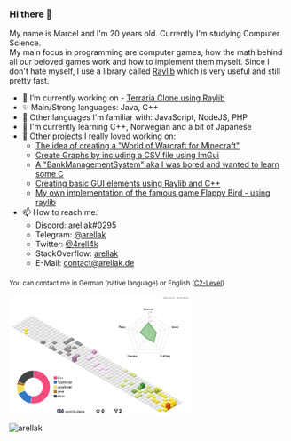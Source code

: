 ### Hi there 👋

My name is Marcel and I'm 20 years old. Currently I'm studying Computer Science.<br>
My main focus in programming are computer games, how the math behind all our beloved games work and how to implement them myself. Since I don't hate myself, I use a library called [Raylib](https://www.raylib.com/) which is very useful and still pretty fast.



- 🔭 I’m currently working on
      - [Terraria Clone using Raylib](https://github.com/arellak/TerrariaClone)
- ✨ Main/Strong languages: Java, C++
- 📜 Other languages I'm familiar with: JavaScript, NodeJS, PHP
- 🌱 I'm currently learning C++, Norwegian and a bit of Japanese
- 💬 Other projects I really loved working on:
  - [The idea of creating a "World of Warcraft for Minecraft"](https://github.com/NimbleServer/NimbleServerPlugins)
  - [Create Graphs by including a CSV file using ImGui](https://github.com/arellak/CSVGraph)
  - [A "BankManagementSystem" aka I was bored and wanted to learn some C](https://github.com/arellak/BankManagementSystem)
  - [Creating basic GUI elements using Raylib and C++](https://github.com/arellak/NimbleGUI)
  - [My own implementation of the famous game Flappy Bird - using raylib](https://github.com/arellak/RaylibFlappyBird)
- 📫 How to reach me:
  - Discord: arellak#0295
  - Telegram: [@arellak](https://t.me/arellak)
  - Twitter: [@4rell4k](https://twitter.com/4rell4k)
  - StackOverflow: [arellak](https://stackoverflow.com/users/11818002/arellak)
  - E-Mail: [contact@arellak.de](mailto:contact@arellak.de)
 
<sub>You can contact me in German (native language) or English ([C2-Level](https://www.efset.org/cefr/c2/))</sub>

<p><img width="65%" height="65%" align="center" src="https://raw.githubusercontent.com/arellak/arellak/master/profile-3d-contrib/profile-south-season.svg" /</p>

<p align="left"> <img src="https://komarev.com/ghpvc/?username=arellak&label=Profile%20views&color=0e75b6&style=flat" alt="arellak" /> </p>
